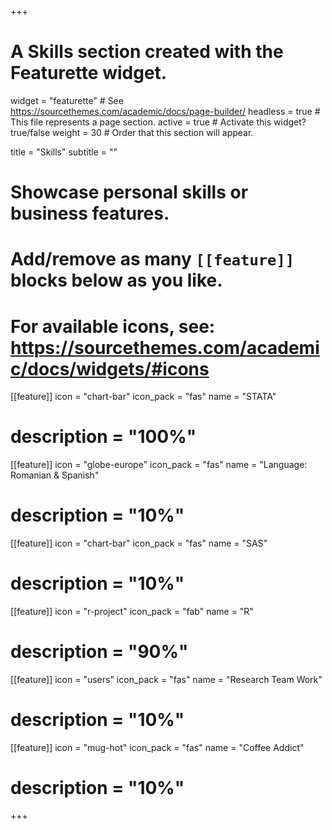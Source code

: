+++
# A Skills section created with the Featurette widget.
widget = "featurette"  # See https://sourcethemes.com/academic/docs/page-builder/
headless = true  # This file represents a page section.
active = true  # Activate this widget? true/false
weight = 30  # Order that this section will appear.

title = "Skills"
subtitle = ""

# Showcase personal skills or business features.
# 
# Add/remove as many `[[feature]]` blocks below as you like.
# 
# For available icons, see: https://sourcethemes.com/academic/docs/widgets/#icons

  
[[feature]]
  icon = "chart-bar"
  icon_pack = "fas"
  name = "STATA"
  # description = "100%"  
  
[[feature]]
  icon = "globe-europe"
  icon_pack = "fas"
  name = "Language: Romanian & Spanish"
  # description = "10%"

[[feature]]
  icon = "chart-bar"
  icon_pack = "fas"
  name = "SAS"
  # description = "10%"

[[feature]]
  icon = "r-project"
  icon_pack = "fab"
  name = "R"
  # description = "90%"

[[feature]]
  icon = "users"
  icon_pack = "fas"
  name = "Research Team Work"
  # description = "10%"

[[feature]]
  icon = "mug-hot"
  icon_pack = "fas"
  name = "Coffee Addict"
  # description = "10%"


+++
